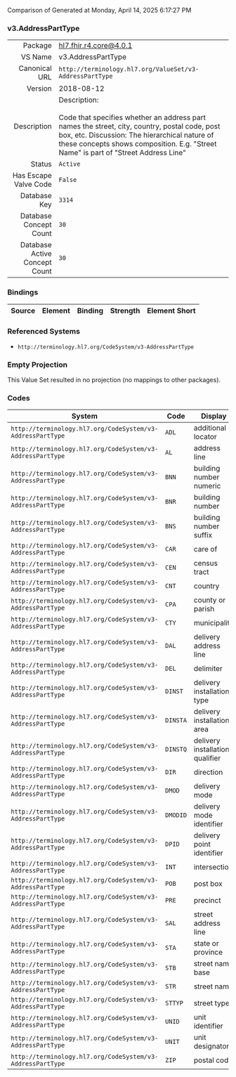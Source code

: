 Comparison of 
Generated at Monday, April 14, 2025 6:17:27 PM

### v3.AddressPartType

|      |     |
| ---: | --- |
| Package | hl7.fhir.r4.core@4.0.1 |
| VS Name | v3.AddressPartType |
| Canonical URL | `http://terminology.hl7.org/ValueSet/v3-AddressPartType` |
| Version | 2018-08-12 |
| Description | Description:<br/><br/>Code that specifies whether an address part names the street, city, country, postal code, post box, etc. Discussion: The hierarchical nature of these concepts shows composition.  E.g. "Street Name" is part of "Street Address Line" |
| Status | `Active` |
| Has Escape Valve Code | `False` |
| Database Key | `3314` |
| Database Concept Count | `30` |
| Database Active Concept Count | `30` |
### Bindings

| Source | Element | Binding | Strength | Element Short |
| ------ | ------- | ------- | -------- | ------------- |

### Referenced Systems

* `http://terminology.hl7.org/CodeSystem/v3-AddressPartType`
### Empty Projection

This Value Set resulted in no projection (no mappings to other packages).

### Codes

| System | Code | Display |
| ------ | ---- | ------- |
| `http://terminology.hl7.org/CodeSystem/v3-AddressPartType` | `ADL` | additional locator |
| `http://terminology.hl7.org/CodeSystem/v3-AddressPartType` | `AL` | address line |
| `http://terminology.hl7.org/CodeSystem/v3-AddressPartType` | `BNN` | building number numeric |
| `http://terminology.hl7.org/CodeSystem/v3-AddressPartType` | `BNR` | building number |
| `http://terminology.hl7.org/CodeSystem/v3-AddressPartType` | `BNS` | building number suffix |
| `http://terminology.hl7.org/CodeSystem/v3-AddressPartType` | `CAR` | care of |
| `http://terminology.hl7.org/CodeSystem/v3-AddressPartType` | `CEN` | census tract |
| `http://terminology.hl7.org/CodeSystem/v3-AddressPartType` | `CNT` | country |
| `http://terminology.hl7.org/CodeSystem/v3-AddressPartType` | `CPA` | county or parish |
| `http://terminology.hl7.org/CodeSystem/v3-AddressPartType` | `CTY` | municipality |
| `http://terminology.hl7.org/CodeSystem/v3-AddressPartType` | `DAL` | delivery address line |
| `http://terminology.hl7.org/CodeSystem/v3-AddressPartType` | `DEL` | delimiter |
| `http://terminology.hl7.org/CodeSystem/v3-AddressPartType` | `DINST` | delivery installation type |
| `http://terminology.hl7.org/CodeSystem/v3-AddressPartType` | `DINSTA` | delivery installation area |
| `http://terminology.hl7.org/CodeSystem/v3-AddressPartType` | `DINSTQ` | delivery installation qualifier |
| `http://terminology.hl7.org/CodeSystem/v3-AddressPartType` | `DIR` | direction |
| `http://terminology.hl7.org/CodeSystem/v3-AddressPartType` | `DMOD` | delivery mode |
| `http://terminology.hl7.org/CodeSystem/v3-AddressPartType` | `DMODID` | delivery mode identifier |
| `http://terminology.hl7.org/CodeSystem/v3-AddressPartType` | `DPID` | delivery point identifier |
| `http://terminology.hl7.org/CodeSystem/v3-AddressPartType` | `INT` | intersection |
| `http://terminology.hl7.org/CodeSystem/v3-AddressPartType` | `POB` | post box |
| `http://terminology.hl7.org/CodeSystem/v3-AddressPartType` | `PRE` | precinct |
| `http://terminology.hl7.org/CodeSystem/v3-AddressPartType` | `SAL` | street address line |
| `http://terminology.hl7.org/CodeSystem/v3-AddressPartType` | `STA` | state or province |
| `http://terminology.hl7.org/CodeSystem/v3-AddressPartType` | `STB` | street name base |
| `http://terminology.hl7.org/CodeSystem/v3-AddressPartType` | `STR` | street name |
| `http://terminology.hl7.org/CodeSystem/v3-AddressPartType` | `STTYP` | street type |
| `http://terminology.hl7.org/CodeSystem/v3-AddressPartType` | `UNID` | unit identifier |
| `http://terminology.hl7.org/CodeSystem/v3-AddressPartType` | `UNIT` | unit designator |
| `http://terminology.hl7.org/CodeSystem/v3-AddressPartType` | `ZIP` | postal code |
